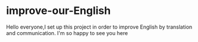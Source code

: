 improve-our-English
===================

Hello everyone,I set up this project in order to improve English by translation and communication. I'm so happy to see you here
